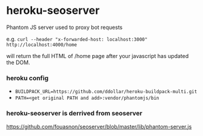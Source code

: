 # heroku-seoserver

Phantom JS server used to proxy bot requests

e.g. `curl --header "x-forwarded-host: localhost:3000" http://localhost:4000/home`

will return the full HTML of /home page after your javascript has updated the DOM.

### heroku config

- `BUILDPACK_URL=https://github.com/ddollar/heroku-buildpack-multi.git`
- `PATH=<get original PATH and add>:vendor/phantomjs/bin`


### heroku-seoserver is derrived from seoserver

https://github.com/fouasnon/seoserver/blob/master/lib/phantom-server.js
